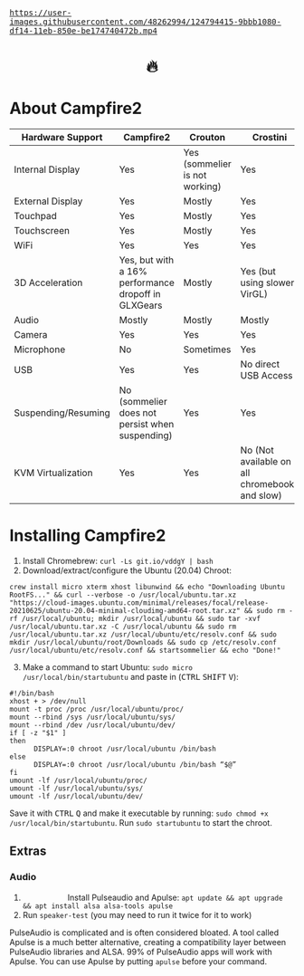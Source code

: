 <kbd>

https://user-images.githubusercontent.com/48262994/124794415-9bbb1080-df14-11eb-850e-be174740472b.mp4

<h1 align="center">🔥</h1>

</kbd>

# About Campfire2
| Hardware Support    | Campfire2                                           | Crouton                        | Crostini                                       |
|---------------------|-----------------------------------------------------|--------------------------------|------------------------------------------------|
| Internal Display    | Yes                                                 | Yes (sommelier is not working) | Yes                                            |
| External Display    | Yes                                                 | Mostly                         | Yes                                            |
| Touchpad            | Yes                                                 | Mostly                         | Yes                                            |
| Touchscreen         | Yes                                                 | Mostly                         | Yes                                            |
| WiFi                | Yes                                                 | Yes                            | Yes                                            |
| 3D Acceleration     | Yes, but with a 16% performance dropoff in GLXGears | Mostly                         | Yes (but using slower VirGL)                   |
| Audio               | Mostly                                              | Mostly                         | Mostly                                         |
| Camera              | Yes                                                 | Yes                            | Yes                                            |
| Microphone          | No                                                  | Sometimes                      | Yes                                            |
| USB                 | Yes                                                 | Yes                            | No direct USB Access                           |
| Suspending/Resuming | No (sommelier does not persist when suspending)     | Yes                            | Yes                                            |
| KVM Virtualization  | Yes                                                 | Yes                            | No (Not available on all chromebooks and slow) |

# Installing Campfire2
1. Install Chromebrew: `curl -Ls git.io/vddgY | bash`
2. Download/extract/configure the Ubuntu (20.04) Chroot:
```
crew install micro xterm xhost libunwind && echo "Downloading Ubuntu RootFS..." && curl --verbose -o /usr/local/ubuntu.tar.xz "https://cloud-images.ubuntu.com/minimal/releases/focal/release-20210625/ubuntu-20.04-minimal-cloudimg-amd64-root.tar.xz" && sudo rm -rf /usr/local/ubuntu; mkdir /usr/local/ubuntu && sudo tar -xvf /usr/local/ubuntu.tar.xz -C /usr/local/ubuntu && sudo rm /usr/local/ubuntu.tar.xz /usr/local/ubuntu/etc/resolv.conf && sudo mkdir /usr/local/ubuntu/root/Downloads && sudo cp /etc/resolv.conf /usr/local/ubuntu/etc/resolv.conf && startsommelier && echo "Done!"
```
3. Make a command to start Ubuntu: `sudo micro /usr/local/bin/startubuntu` and paste in (<kbd>CTRL</kbd> <kbd>SHIFT</kbd> <kbd>V</kbd>):
```
#!/bin/bash
xhost + > /dev/null
mount -t proc /proc /usr/local/ubuntu/proc/
mount --rbind /sys /usr/local/ubuntu/sys/
mount --rbind /dev /usr/local/ubuntu/dev/
if [ -z "$1" ]
then
      DISPLAY=:0 chroot /usr/local/ubuntu /bin/bash
else
      DISPLAY=:0 chroot /usr/local/ubuntu /bin/bash “$@”
fi
umount -lf /usr/local/ubuntu/proc/
umount -lf /usr/local/ubuntu/sys/
umount -lf /usr/local/ubuntu/dev/
```  
Save it with <kbd>CTRL</kbd> <kbd>Q</kbd> and make it executable by running: `sudo chmod +x /usr/local/bin/startubuntu`. Run `sudo startubuntu` to start the chroot.

## Extras
### Audio
1. <kbd><img height="15" width="75" src="https://assets.ubuntu.com/v1/048f7fde-ubuntu_black-orange_hex.jpg"></img></kbd> Install Pulseaudio and Apulse: `apt update && apt upgrade && apt install alsa alsa-tools apulse`
2. Run `speaker-test` (you may need to run it twice for it to work)

PulseAudio is complicated and is often considered bloated. A tool called Apulse is a much better alternative, creating a compatibility layer between PulseAudio libraries and ALSA. 99% of PulseAudio apps will work with Apulse. You can use Apulse by putting `apulse` before your command.

